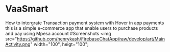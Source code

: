 # VaaSmart
How to intergrate Transaction payment system with Hover in app payments
this is a simple e-commerce app that enable users to purchase products and pay using Mpesa
account
#Screenshots
<img src="https://github.com/henrykash/FirebaseChatApp/raw/develop/art/MainActivity.png" width="100", heigt="100";

